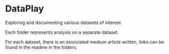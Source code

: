 # DataPlay
Exploring and documenting various datasets of interest

Each folder represents analysis on a separate dataset.

For each dataset, there is an associated medium article written, links can be found in the readme in the folders.
